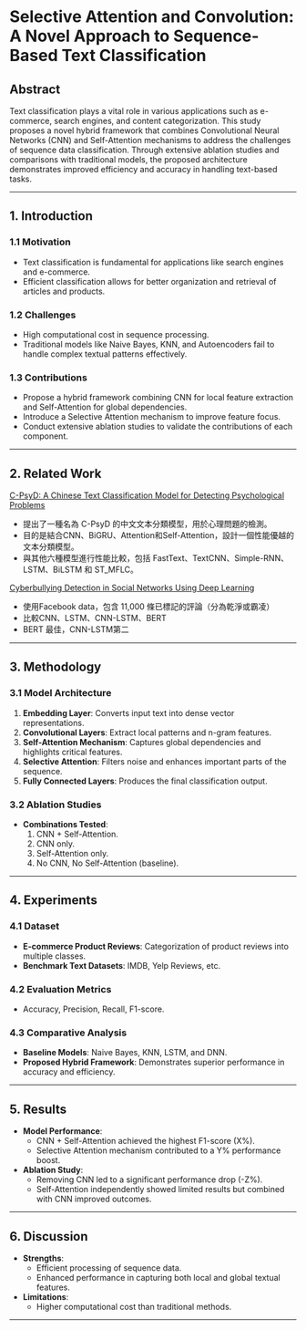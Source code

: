 # Selective Attention and Convolution: A Novel Approach to Sequence-Based Text Classification

## **Abstract**
Text classification plays a vital role in various applications such as e-commerce, search engines, and content categorization. This study proposes a novel hybrid framework that combines Convolutional Neural Networks (CNN) and Self-Attention mechanisms to address the challenges of sequence data classification. Through extensive ablation studies and comparisons with traditional models, the proposed architecture demonstrates improved efficiency and accuracy in handling text-based tasks.

---

## **1. Introduction**
### **1.1 Motivation**
- Text classification is fundamental for applications like search engines and e-commerce.
- Efficient classification allows for better organization and retrieval of articles and products.
  
### **1.2 Challenges**
- High computational cost in sequence processing.
- Traditional models like Naive Bayes, KNN, and Autoencoders fail to handle complex textual patterns effectively.

### **1.3 Contributions**
- Propose a hybrid framework combining CNN for local feature extraction and Self-Attention for global dependencies.
- Introduce a Selective Attention mechanism to improve feature focus.
- Conduct extensive ablation studies to validate the contributions of each component.

---

## **2. Related Work**
[C-PsyD: A Chinese Text Classification Model for Detecting Psychological Problems](https://assets-eu.researchsquare.com/files/rs-5337854/v1/310abd99-1943-4c45-a55f-7e5d9b736b2b.pdf?c=1737116245)
- 提出了一種名為 C-PsyD 的中文文本分類模型，用於心理問題的檢測。
- 目的是結合CNN、BiGRU、Attention和Self-Attention，設計一個性能優越的文本分類模型。
- 與其他六種模型進行性能比較，包括 FastText、TextCNN、Simple-RNN、LSTM、BiLSTM 和 ST_MFLC。

[Cyberbullying Detection in Social Networks Using Deep Learning](https://www.iajit.org/upload/files/Cyberbullying-Detection-in-Social-Networks-Using-Deep-Learning.pdf)
- 使用Facebook data，包含 11,000 條已標記的評論（分為乾淨或霸凌）
- 比較CNN、LSTM、CNN-LSTM、BERT
- BERT 最佳，CNN-LSTM第二
---

## **3. Methodology**
### **3.1 Model Architecture**
1. **Embedding Layer**: Converts input text into dense vector representations.
2. **Convolutional Layers**: Extract local patterns and n-gram features.
3. **Self-Attention Mechanism**: Captures global dependencies and highlights critical features.
4. **Selective Attention**: Filters noise and enhances important parts of the sequence.
5. **Fully Connected Layers**: Produces the final classification output.

### **3.2 Ablation Studies**
- **Combinations Tested**:
  1. CNN + Self-Attention.
  2. CNN only.
  3. Self-Attention only.
  4. No CNN, No Self-Attention (baseline).

---

## **4. Experiments**
### **4.1 Dataset**
- **E-commerce Product Reviews**: Categorization of product reviews into multiple classes.
- **Benchmark Text Datasets**: IMDB, Yelp Reviews, etc.

### **4.2 Evaluation Metrics**
- Accuracy, Precision, Recall, F1-score.

### **4.3 Comparative Analysis**
- **Baseline Models**: Naive Bayes, KNN, LSTM, and DNN.
- **Proposed Hybrid Framework**: Demonstrates superior performance in accuracy and efficiency.

---

## **5. Results**
- **Model Performance**:
  - CNN + Self-Attention achieved the highest F1-score (X%).
  - Selective Attention mechanism contributed to a Y% performance boost.
- **Ablation Study**:
  - Removing CNN led to a significant performance drop (-Z%).
  - Self-Attention independently showed limited results but combined with CNN improved outcomes.

---

## **6. Discussion**
- **Strengths**:
  - Efficient processing of sequence data.
  - Enhanced performance in capturing both local and global textual features.
- **Limitations**:
  - Higher computational cost than traditional methods.

---





